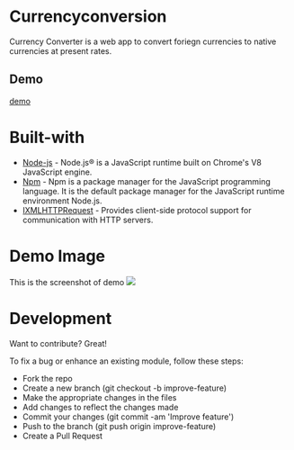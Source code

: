# Currencyconversion
Currency Converter is a web app to convert foriegn currencies to native currencies at present rates.

## Demo

[demo](currencyconversion20.herokuapp.com)


# Built-with
* [Node-js](https://nodejs.org/en/docs/)  - Node.js® is a JavaScript runtime built on Chrome's V8 JavaScript engine.
* [Npm](https://docs.npmjs.com/)  -   Npm is a package manager for the JavaScript programming language. It is the default package manager for the JavaScript runtime environment Node.js.
* [IXMLHTTPRequest](https://docs.microsoft.com/en-us/previous-versions/windows/desktop/ms759148(v%3Dvs.85)) - Provides client-side protocol support for communication with HTTP servers. 

# Demo Image
This is the screenshot of demo
![](https://github.com/SufiaAshraf/currencyconversion20/blob/master/Screenshot_20200426-025507.png)


# Development
Want to contribute? Great!

To fix a bug or enhance an existing module, follow these steps:
* Fork the repo
* Create a new branch (git checkout -b improve-feature)
* Make the appropriate changes in the files
* Add changes to reflect the changes made
* Commit your changes (git commit -am 'Improve feature')
* Push to the branch (git push origin improve-feature)
* Create a Pull Request
